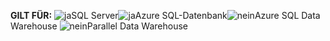 <Token>**GILT FÜR:** ![ja](media/yes.png)SQL Server![ja](media/yes.png)Azure SQL-Datenbank![nein](media/no.png)Azure SQL Data Warehouse ![nein](media/no.png)Parallel Data Warehouse</Token>

